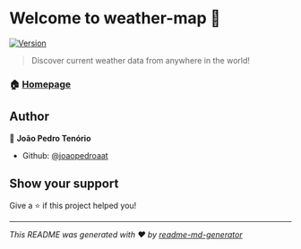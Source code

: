 # Welcome to weather-map 👋
[![Version](https://img.shields.io/npm/v/weather-map.svg)](https://www.npmjs.com/package/weather-map)

> Discover current weather data from anywhere in the world!

### 🏠 [Homepage](https://weather-map-pxmj.onrender.com/)

## Author

👤 **João Pedro Tenório**

* Github: [@joaopedroaat](https://github.com/joaopedroaat)

## Show your support

Give a ⭐️ if this project helped you!


***
_This README was generated with ❤️ by [readme-md-generator](https://github.com/kefranabg/readme-md-generator)_
